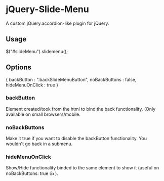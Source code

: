 # jQuery-Slide-Menu #

A custom jQuery.accordion-like plugin for jQuery.

## Usage ##

$("#slideMenu").slidemenu();

## Options ##

{
  backButton : ".backSlideMenuButton",
  noBackButtons : false,
  hideMenuOnClick : true
}

### backButton ###
Element created/took from the html to bind the back functionality. (Only available on small browsers/mobile.

### noBackButtons ###
Make it true if you want to disable the backButton functionality. You wouldn't go back in a submenu.

### hideMenuOnClick ###
Show/Hide functionality binded to the same element to show it (useful on noBackButtons: true :+1: ).
